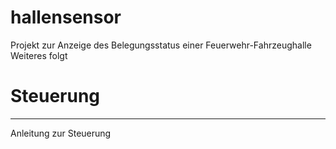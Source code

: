 # hallensensor
Projekt zur Anzeige des Belegungsstatus einer Feuerwehr-Fahrzeughalle
Weiteres folgt

# Steuerung
-------------
Anleitung zur Steuerung
